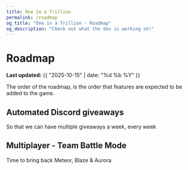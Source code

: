 ```yaml
---
title: One in a Trillion
permalink: /roadmap
og_title: "One in a Trillion - Roadmap"
og_description: "Check out what the dev is working on!"
---
```



# Roadmap
**Last updated:** {{ "2025-10-15" | date: "%d %b %Y" }}

The order of the roadmap, is the order that features are expected to be added to the game.


## Automated Discord giveaways
So that we can have multiple giveaways a week, every week


## Multiplayer - Team Battle Mode
Time to bring back Meteor, Blaze & Aurora

